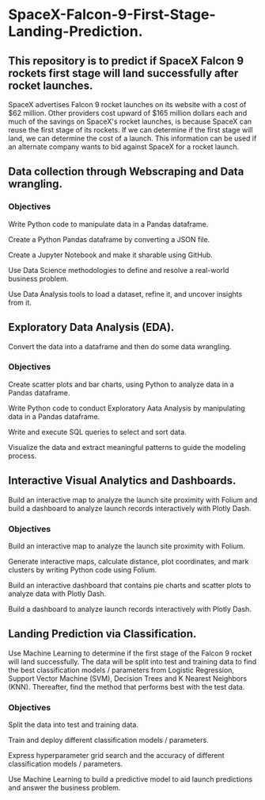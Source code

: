 # SpaceX-Falcon-9-First-Stage-Landing-Prediction.

## This repository is to predict if SpaceX Falcon 9 rockets first stage will land successfully after rocket launches.

SpaceX advertises Falcon 9 rocket launches on its website with a cost of $62 million. Other providers cost upward of $165 million dollars each and much of the savings on SpaceX's rocket launches, is because SpaceX can reuse the first stage of its rockets. If we can determine if the first stage will land, we can determine the cost of a launch. This information can be used if an alternate company wants to bid against SpaceX for a rocket launch.

## Data collection through Webscraping and Data wrangling.

### Objectives

Write Python code to manipulate data in a Pandas dataframe.

Create a Python Pandas dataframe by converting a JSON file.

Create a Jupyter Notebook and make it sharable using GitHub.

Use Data Science methodologies to define and resolve a real-world business problem.

Use Data Analysis tools to load a dataset, refine it, and uncover insights from it.

## Exploratory Data Analysis (EDA).

Convert the data into a dataframe and then do some data wrangling.

### Objectives

Create scatter plots and bar charts, using Python to analyze data in a Pandas dataframe.

Write Python code to conduct Exploratory Aata Analysis by manipulating data in a Pandas dataframe.

Write and execute SQL queries to select and sort data.

Visualize the data and extract meaningful patterns to guide the modeling process.

## Interactive Visual Analytics and Dashboards.

Build an interactive map to analyze the launch site proximity with Folium and build a dashboard to analyze launch records interactively with Plotly Dash.

### Objectives

Build an interactive map to analyze the launch site proximity with Folium.

Generate interactive maps, calculate distance, plot coordinates, and mark clusters by writing Python code using Folium.

Build an interactive dashboard that contains pie charts and scatter plots to analyze data with Plotly Dash.

Build a dashboard to analyze launch records interactively with Plotly Dash.

## Landing Prediction via Classification.

Use Machine Learning to determine if the first stage of the Falcon 9 rocket will land successfully. The data will be split into test and training data to find the best classification models / parameters from Logistic Regression, Support Vector Machine (SVM), Decision Trees and K Nearest Neighbors (KNN). Thereafter, find the method that performs best with the test data.

### Objectives

Split the data into test and training data.

Train and deploy different classification models / parameters.

Express hyperparameter grid search and the accuracy of different classification models / parameters.

Use Machine Learning to build a predictive model to aid launch predictions and answer the business problem.
